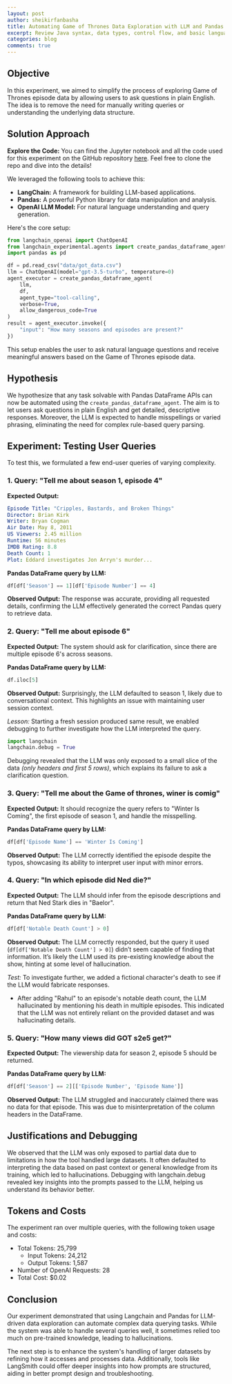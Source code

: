 ```yaml
---
layout: post
author: sheikirfanbasha
title: Automating Game of Thrones Data Exploration with LLM and Pandas
excerpt: Review Java syntax, data types, control flow, and basic language features.
categories: blog
comments: true
---
```


## Objective
In this experiment, we aimed to simplify the process of exploring Game of Thrones episode data by allowing users to ask questions in plain English. The idea is to remove the need for manually writing queries or understanding the underlying data structure.

## Solution Approach
**Explore the Code:** You can find the Jupyter notebook and all the code used for this experiment on the GitHub repository [here](https://github.com/ngi-academy/RAG-game-of-thrones). Feel free to clone the repo and dive into the details!

We leveraged the following tools to achieve this:

* **LangChain:** A framework for building LLM-based applications.
* **Pandas:** A powerful Python library for data manipulation and analysis.
* **OpenAI LLM Model:** For natural language understanding and query generation.

Here's the core setup:
```python
from langchain_openai import ChatOpenAI
from langchain_experimental.agents import create_pandas_dataframe_agent
import pandas as pd

df = pd.read_csv("data/got_data.csv")
llm = ChatOpenAI(model="gpt-3.5-turbo", temperature=0)
agent_executor = create_pandas_dataframe_agent(
    llm,
    df,
    agent_type="tool-calling",
    verbose=True,
    allow_dangerous_code=True
)
result = agent_executor.invoke({
    "input": "How many seasons and episodes are present?"
})
```

This setup enables the user to ask natural language questions and receive meaningful answers based on the Game of Thrones episode data.

## Hypothesis

We hypothesize that any task solvable with Pandas DataFrame APIs can now be automated using the `create_pandas_dataframe_agent`. The aim is to let users ask questions in plain English and get detailed, descriptive responses. Moreover, the LLM is expected to handle misspellings or varied phrasing, eliminating the need for complex rule-based query parsing.

## Experiment: Testing User Queries
To test this, we formulated a few end-user queries of varying complexity.

### 1. Query: "Tell me about season 1, episode 4"
**Expected Output:**
```yaml
Episode Title: "Cripples, Bastards, and Broken Things"
Director: Brian Kirk
Writer: Bryan Cogman
Air Date: May 8, 2011
US Viewers: 2.45 million
Runtime: 56 minutes
IMDB Rating: 8.8
Death Count: 1
Plot: Eddard investigates Jon Arryn's murder...
```

**Pandas DataFrame query by LLM:**

```python
df[df['Season'] == 1][df['Episode Number'] == 4]
```

**Observed Output:** The response was accurate, providing all requested details, confirming the LLM effectively generated the correct Pandas query to retrieve data.

### 2. Query: "Tell me about episode 6"

**Expected Output:** The system should ask for clarification, since there are multiple episode 6's across seasons.

**Pandas DataFrame query by LLM:**
```python
df.iloc[5]
```

**Observed Output:** Surprisingly, the LLM defaulted to season 1, likely due to conversational context. This highlights an issue with maintaining user session context.

*Lesson:* Starting a fresh session produced same result, we enabled debugging to further investigate how the LLM interpreted the query.

```python
import langchain
langchain.debug = True
```

Debugging revealed that the LLM was only exposed to a small slice of the data *(only headers and first 5 rows)*, which explains its failure to ask a clarification question.

### 3. Query: "Tell me about the Game of thrones, winer is comig"

**Expected Output:** It should recognize the query refers to "Winter Is Coming", the first episode of season 1, and handle the misspelling.

**Pandas DataFrame query by LLM:**
```python
df[df['Episode Name'] == 'Winter Is Coming']
```

**Observed Output:** The LLM correctly identified the episode despite the typos, showcasing its ability to interpret user input with minor errors.

### 4. Query: "In which episode did Ned die?"

**Expected Output:** The LLM should infer from the episode descriptions and return that Ned Stark dies in "Baelor".

**Pandas DataFrame query by LLM:**
```python
df[df['Notable Death Count'] > 0]
```

**Observed Output:** The LLM correctly responded, but the query it used (`df[df['Notable Death Count'] > 0]`) didn’t seem capable of finding that information. It’s likely the LLM used its pre-existing knowledge about the show, hinting at some level of hallucination.

*Test:* To investigate further, we added a fictional character's death to see if the LLM would fabricate responses.

* After adding "Rahul" to an episode's notable death count, the LLM hallucinated by mentioning his death in multiple episodes. This indicated that the LLM was not entirely reliant on the provided dataset and was hallucinating details.

### 5. Query: "How many views did GOT s2e5 get?"

**Expected Output:** The viewership data for season 2, episode 5 should be returned.

**Pandas DataFrame query by LLM:**
```python
df[df['Season'] == 2][['Episode Number', 'Episode Name']]
```

**Observed Output:** The LLM struggled and inaccurately claimed there was no data for that episode. This was due to misinterpretation of the column headers in the DataFrame.

## Justifications and Debugging
We observed that the LLM was only exposed to partial data due to limitations in how the tool handled large datasets. It often defaulted to interpreting the data based on past context or general knowledge from its training, which led to hallucinations. Debugging with langchain.debug revealed key insights into the prompts passed to the LLM, helping us understand its behavior better.

## Tokens and Costs
The experiment ran over multiple queries, with the following token usage and costs:

* Total Tokens: 25,799
  * Input Tokens: 24,212
  * Output Tokens: 1,587
* Number of OpenAI Requests: 28
* Total Cost: $0.02

## Conclusion
Our experiment demonstrated that using Langchain and Pandas for LLM-driven data exploration can automate complex data querying tasks. While the system was able to handle several queries well, it sometimes relied too much on pre-trained knowledge, leading to hallucinations.

The next step is to enhance the system's handling of larger datasets by refining how it accesses and processes data. Additionally, tools like LangSmith could offer deeper insights into how prompts are structured, aiding in better prompt design and troubleshooting.
